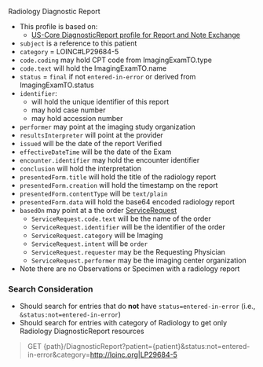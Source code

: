 Radiology Diagnostic Report

- This profile is based on:
  - [US-Core DiagnosticReport profile for Report and Note Exchange]({{site.data.fhir.hl7fhiruscore}}/StructureDefinition-us-core-diagnosticreport-note.html)
- `subject` is a reference to this patient
- `category` = LOINC#LP29684-5
- `code.coding` may hold CPT code from ImagingExamTO.type
- `code.text` will hold the ImagingExamTO.name
- `status` = `final` if not `entered-in-error` or derived from ImagingExamTO.status
- `identifier`:
  - will hold the unique identifier of this report
  - may hold case number
  - may hold accession number
- `performer` may point at the imaging study organization
- `resultsInterpreter` will point at the provider
- `issued` will be the date of the report Verified
- `effectiveDateTime` will be the date of the Exam
- `encounter.identifier` may hold the encounter identifier
- `conclusion` will hold the interpretation
- `presentedForm.title` will hold the title of the radiology report
- `presentedForm.creation` will hold the timestamp on the report
- `presentedForm.contentType` will be `text/plain`
- `presentedForm.data` will hold the base64 encoded radiology report
- `basedOn` may point at a the order [ServiceRequest](StructureDefinition-VA.MHV.PHR.irOrder.html)
  - `ServiceRequest.code.text` will be the name of the order
  - `ServiceRequest.identifier` will be the identifier of the order
  - `ServiceRequest.category` will be Imaging
  - `ServiceRequest.intent` will be `order`
  - `ServiceRequest.requester` may be the Requesting Physician
  - `ServiceRequest.performer` may be the imaging center organization
- Note there are no Observations or Specimen with a radiology report

### Search Consideration

- Should search for entries that do **not** have `status=entered-in-error` (i.e., `&status:not=entered-in-error`)
- Should search for entries with category of Radiology to get only Radiology DiagnosticReport resources

> GET {path}/DiagnosticReport?patient={patient}&status:not=entered-in-error&category=http://loinc.org|LP29684-5
